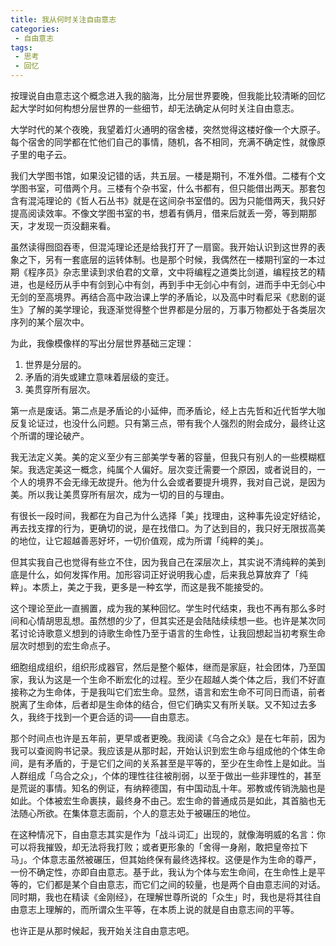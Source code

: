 ```yaml
---
title: 我从何时关注自由意志
categories:
 - 自由意志
tags:
 - 思考
 - 回忆
---
```


按理说自由意志这个概念进入我的脑海，比分层世界要晚，但我能比较清晰的回忆起大学时如何构想分层世界的一些细节，却无法确定从何时关注自由意志。

大学时代的某个夜晚，我望着灯火通明的宿舍楼，突然觉得这楼好像一个大原子。每个宿舍的同学都在忙他们自己的事情，随机，各不相同，充满不确定性，就像原子里的电子云。

我们大学图书馆，如果没记错的话，共五层。一楼是期刊，不准外借。二楼有个文学图书室，可借两个月。三楼有个杂书室，什么书都有，但只能借出两天。那套包含有混沌理论的《哲人石丛书》就是在这间杂书室借的。因为只能借两天，我只好提高阅读效率。不像文学图书室的书，想着有俩月，借来后就丢一旁，等到期那天，才发现一页没翻来看。

虽然读得囫囵吞枣，但混沌理论还是给我打开了一扇窗。我开始认识到这世界的表象之下，另有一套底层的运转体制。也是那个时候，我偶然在一楼期刊室的一本过期《程序员》杂志里读到求伯君的文章，文中将编程之道类比剑道，编程技艺的精进，也是经历从手中有剑到心中有剑，再到手中无剑心中有剑，进而手中无剑心中无剑的至高境界。再结合高中政治课上学的矛盾论，以及高中时看尼采《悲剧的诞生》了解的美学理论，我逐渐觉得整个世界都是分层的，万事万物都处于各类层次序列的某个层次中。

为此，我像模像样的写出分层世界基础三定理：
1. 世界是分层的。
2. 矛盾的消失或建立意味着层级的变迁。
3. 美贯穿所有层次。

第一点是废话。第二点是矛盾论的小延伸，而矛盾论，经上古先哲和近代哲学大咖反复论证过，也没什么问题。只有第三点，带有我个人强烈的附会成分，最终让这个所谓的理论破产。

我无法定义美。美的定义至少有三部美学专著的容量，但我只有别人的一些模糊框架。我选定美这一概念，纯属个人偏好。层次变迁需要一个原因，或者说目的，一个人的境界不会无缘无故提升。他为什么会或者要提升境界，我对自己说，是因为美。所以我让美贯穿所有层次，成为一切的目的与理由。

有很长一段时间，我都在为自己为什么选择「美」找理由，这种事先设定好结论，再去找支撑的行为，更确切的说，是在找借口。为了达到目的，我只好无限拔高美的地位，让它超越善恶好坏，一切价值观，成为所谓「纯粹的美」。

但其实我自己也觉得有些立不住，因为我自己在深层次上，其实说不清纯粹的美到底是什么，如何发挥作用。加形容词正好说明我心虚，后来我总算放弃了「纯粹」。本质上，美之于我，更多是一种玄学，而这是我不能接受的。

这个理论至此一直搁置，成为我的某种回忆。学生时代结束，我也不再有那么多时间和心情胡思乱想。虽然想的少了，但其实还是会陆陆续续想一些。也许是某次同茗讨论诗歌意义想到的诗歌生命性乃至于语言的生命性，让我回想起当初考察生命层次时想到的宏生命点子。


细胞组成组织，组织形成器官，然后是整个躯体，继而是家庭，社会团体，乃至国家，我认为这是一个生命不断宏化的过程。至少在超越人类个体之后，我们不好直接称之为生命体，于是我叫它们宏生命。显然，语言和宏生命不可同日而语，前者脱离了生命体，后者却是生命体的结合，但它们确实又有所关联。又不知过去多久，我终于找到一个更合适的词——自由意志。


那个时间点也许是五年前，更早或者更晚。我阅读《乌合之众》是在七年前，因为我可以查阅购书记录。我应该是从那时起，开始认识到宏生命与组成他的个体生命间，是有矛盾的，于是它们之间的关系甚至是平等的，至少在生命性上是如此。当人群组成「乌合之众」，个体的理性往往被削弱，以至于做出一些非理性的，甚至是荒诞的事情。知名的例证，有纳粹德国，有中国动乱十年。邪教或传销洗脑也是如此。个体被宏生命裹挟，最终身不由己。宏生命的普通成员是如此，其首脑也无法随心所欲。在集体意志面前，个人的意志处于被碾压的地位。

在这种情况下，自由意志其实是作为「战斗词汇」出现的，就像海明威的名言：你可以将我摧毁，却无法将我打败；或者更形象的「舍得一身剐，敢把皇帝拉下马」。个体意志虽然被碾压，但其始终保有最终选择权。这便是作为生命的尊严，一份不确定性，亦即自由意志。基于此，我认为个体与宏生命间，在生命性上是平等的，它们都是某个自由意志，而它们之间的较量，也是两个自由意志间的对话。同时期，我也在精读《金刚经》，在理解世尊所说的「众生」时，我也是将其往自由意志上理解的，而所谓众生平等，在本质上说的就是自由意志间的平等。

也许正是从那时候起，我开始关注自由意志吧。